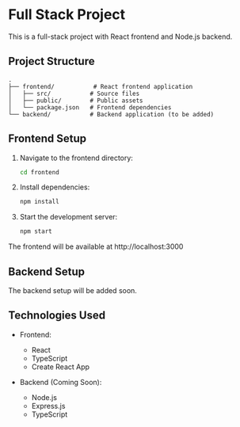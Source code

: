 # Full Stack Project

This is a full-stack project with React frontend and Node.js backend.

## Project Structure

```
.
├── frontend/           # React frontend application
│   ├── src/           # Source files
│   ├── public/        # Public assets
│   └── package.json   # Frontend dependencies
└── backend/           # Backend application (to be added)
```

## Frontend Setup

1. Navigate to the frontend directory:
   ```bash
   cd frontend
   ```

2. Install dependencies:
   ```bash
   npm install
   ```

3. Start the development server:
   ```bash
   npm start
   ```

The frontend will be available at http://localhost:3000

## Backend Setup

The backend setup will be added soon.

## Technologies Used

- Frontend:
  - React
  - TypeScript
  - Create React App

- Backend (Coming Soon):
  - Node.js
  - Express.js
  - TypeScript 